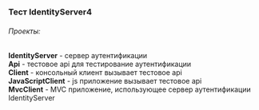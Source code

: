 ### Тест IdentityServer4
###### Проекты:
**IdentityServer** - сервер аутентификации  
**Api** - тестовое api для тестирование аутентификации  
**Client** - консольный клиент вызывает тестовое api  
**JavaScriptClient** - js приложение вызывает тестовое api  
**MvcClient** - MVC приложение, использующее сервер аутентификации IdentityServer  
